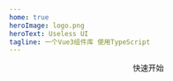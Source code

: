 ```yaml
---
home: true
heroImage: logo.png
heroText: Useless UI
tagline: 一个Vue3组件库 使用TypeScript
---
```


<div style="display:flex;justify-content:center">
  <use-button type="primary" size="large" @click="handleClick">快速开始</use-button>
</div>

<script setup>
  const handleClick = () => {
    window.location = "/useless-docs/component/quickstart/"
  }
</script>
